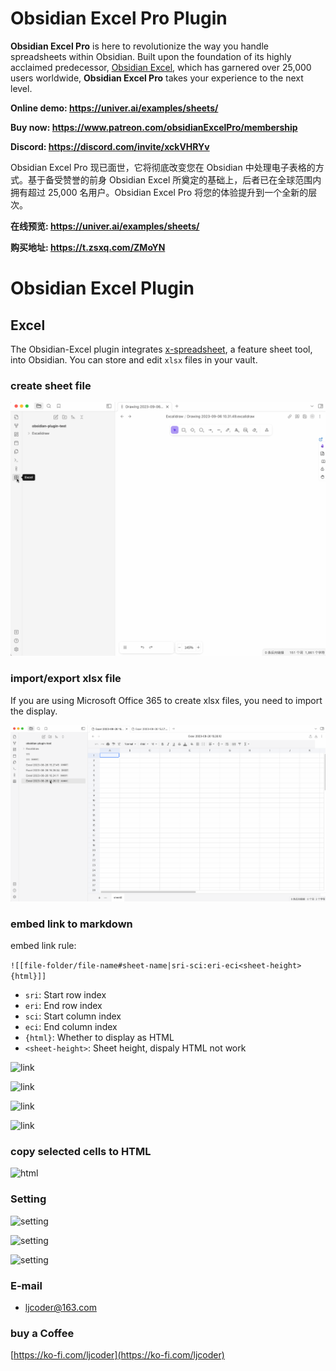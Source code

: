 # Obsidian Excel Pro Plugin
**Obsidian Excel Pro** is here to revolutionize the way you handle spreadsheets within Obsidian. Built upon the foundation of its highly acclaimed predecessor, [Obsidian Excel](https://github.com/ljcoder2015/obsidian-excel), which has garnered over 25,000 users worldwide, **Obsidian Excel Pro** takes your experience to the next level.

**Online demo: https://univer.ai/examples/sheets/**

**Buy now:  https://www.patreon.com/obsidianExcelPro/membership**

**Discord: https://discord.com/invite/xckVHRYv**


Obsidian Excel Pro 现已面世，它将彻底改变您在 Obsidian 中处理电子表格的方式。基于备受赞誉的前身 Obsidian Excel 所奠定的基础上，后者已在全球范围内拥有超过 25,000 名用户。Obsidian Excel Pro 将您的体验提升到一个全新的层次。

**在线预览: https://univer.ai/examples/sheets/**

**购买地址: https://t.zsxq.com/ZMoYN**


# Obsidian Excel Plugin

## Excel
The Obsidian-Excel plugin integrates [x-spreadsheet](https://github.com/myliang/x-spreadsheet), a feature sheet tool, into Obsidian. You can store and edit `xlsx` files in your vault.

### create sheet file
![Alt text](./doc/img/create.gif)

### import/export xlsx file
If you are using Microsoft Office 365 to create xlsx files, you need to import the display.

![import](./doc/img/import.gif)

### embed link to markdown

embed link rule:

```![[file-folder/file-name#sheet-name|sri-sci:eri-eci<sheet-height>{html}]]```

- `sri`: Start row index
- `eri`: End row index
- `sci`: Start column index
- `eci`: End column index
- `{html}`: Whether to display as HTML
- `<sheet-height>`: Sheet height, dispaly HTML not work


![link](./doc/img/link.gif)

![link](./doc/img/part-link.gif)

![link](./doc//img/embed-link-height.gif)

![link](./doc//img/embed_html.gif)

### copy selected cells to HTML

![html](./doc/img/html.gif)

### Setting

![setting](./doc/img/setting-file.gif)

![setting](./doc/img/setting-embed.gif)

![setting](./doc//img/setting-sheet.gif)

### E-mail

- ljcoder@163.com

### buy a Coffee

[https://ko-fi.com/ljcoder](https://ko-fi.com/ljcoder)

